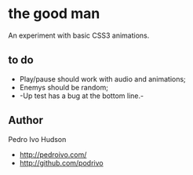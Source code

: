 # the good man
An experiment with basic CSS3 animations.

## to do
+ Play/pause should work with audio and animations;
+ Enemys should be random;
+ -Up test has a bug at the bottom line.-

## Author
Pedro Ivo Hudson

+ http://pedroivo.com/
+ http://github.com/podrivo